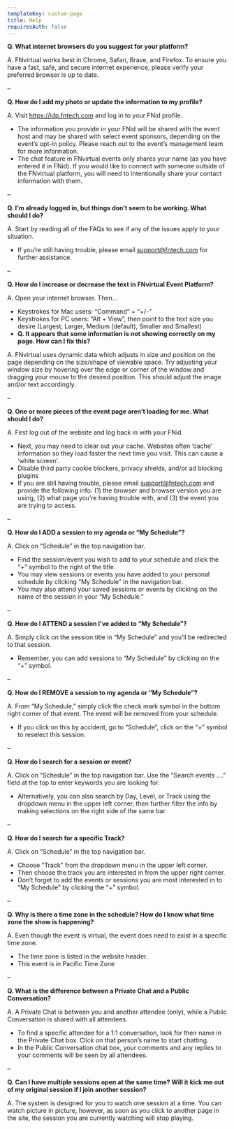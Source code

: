 ```yaml
---
templateKey: custom-page
title: Help
requiresAuth: false
---
```

**Q. What internet browsers do you suggest for your platform?**

A. FNvirtual works best in Chrome, Safari, Brave, and Firefox. To ensure you have a fast, safe, and secure internet experience, please verify your preferred browser is up to date.

–

**Q. How do I add my photo or update the information to my profile?**

A. Visit <https://idp.fntech.com> and log in to your FNid profile.

* The information you provide in your FNid will be shared with the event host and may be shared with select event sponsors, depending on the event’s opt-in policy. Please reach out to the event’s management team for more information.
* The chat feature in FNvirtual events only shares your name (as you have entered it in FNid). If you would like to connect with someone outside of the FNvirtual platform, you will need to intentionally share your contact information with them.

–

**Q. I’m already logged in, but things don’t seem to be working. What should I do?**

A. Start by reading all of the FAQs to see if any of the issues apply to your situation.

* If you’re still having trouble, please email [support@fntech.com](<>) for further assistance.

–

**Q. How do I increase or decrease the text in FNvirtual Event Platform?**

A. Open your internet browser. Then…

* Keystrokes for Mac users: “Command” + “+/-”
* Keystrokes for PC users: “Alt + View”, then point to the text size you desire (Largest, Larger, Medium (default), Smaller and Smallest)
* **Q. It appears that some information is not showing correctly on my page. How can I fix this?**

A. FNvirtual uses dynamic data which adjusts in size and position on the page depending on the size/shape of viewable space. Try adjusting your window size by hovering over the edge or corner of the window and dragging your mouse to the desired position. This should adjust the image and/or text accordingly.

–

**Q. One or more pieces of the event page aren’t loading for me. What should I do?**

A. First log out of the website and log back in with your FNid.

* Next, you may need to clear out your cache. Websites often ‘cache’ information so they load faster the next time you visit. This can cause a ‘white screen’.
* Disable third party cookie blockers, privacy shields, and/or ad blocking plugins
* If you are still having trouble, please email [support@fntech.com](<>) and provide the following info: (1) the browser and browser version you are using, (2) what page you’re having trouble with, and (3) the event you are trying to access.

–

**Q. How do I ADD a session to my agenda or “My Schedule”?**

A. Click on “Schedule” in the top navigation bar.

* Find the session/event you wish to add to your schedule and click the “+” symbol to the right of the title.
* You may view sessions or events you have added to your personal schedule by clicking “My Schedule” in the navigation bar.
* You may also attend your saved sessions or events by clicking on the name of the session in your “My Schedule.”

–

**Q. How do I ATTEND a session I’ve added to “My Schedule”?**

A. Simply click on the session title in “My Schedule” and you’ll be redirected to that session.

* Remember, you can add sessions to “My Schedule” by clicking on the “+” symbol.

–

**Q. How do I REMOVE a session to my agenda or “My Schedule”?**

A. From “My Schedule,” simply click the check mark symbol in the bottom right corner of that event. The event will be removed from your schedule.

* If you click on this by accident, go to “Schedule”, click on the “+” symbol to reselect this session.

–

**Q. How do I search for a session or event?**

A. Click on “Schedule” in the top navigation bar. Use the “Search events ….” field at the top to enter keywords you are looking for.

* Alternatively, you can also search by Day, Level, or Track using the dropdown menu in the upper left corner, then further filter the info by making selections on the right side of the same bar.

–

**Q. How do I search for a specific Track?**

A. Click on “Schedule” in the top navigation bar.

* Choose “Track” from the dropdown menu in the upper left corner.
* Then choose the track you are interested in from the upper right corner.
* Don’t forget to add the events or sessions you are most interested in to “My Schedule” by clicking the “+” symbol.

–

**Q. Why is there a time zone in the schedule? How do I know what time zone the show is happening?**

A. Even though the event is virtual, the event does need to exist in a specific time zone.

* The time zone is listed in the website header.
* This event is in Pacific Time Zone 

–

**Q. What is the difference between a Private Chat and a Public Conversation?**

A. A Private Chat is between you and another attendee (only), while a Public Conversation is shared with all attendees.

* To find a specific attendee for a 1:1 conversation, look for their name in the Private Chat box. Click on that person’s name to start chatting.
* In the Public Conversation chat box, your comments and any replies to your comments will be seen by all attendees.

–

**Q. Can I have multiple sessions open at the same time? Will it kick me out of my original session if I join another session?**

A. The system is designed for you to watch one session at a time. You can watch picture in picture, however, as soon as you click to another page in the site, the session you are currently watching will stop playing.